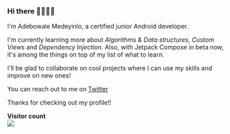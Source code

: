 ### Hi there 👋🏽👋🏽

I'm Adebowale Medeyinlo, a certified junior Android developer.

I'm currently learning more about _Algorithms & Data structures_, _Custom Views_ and _Dependency Injection._ 
Also, with Jetpack Compose in beta now, it's among the things on top of my list of what to learn.

I'll be glad to collaborate on cool projects where I can use my skills and improve on new ones!

You can reach out to me on [Twitter](https://twitter.com/adnahcodes)

Thanks for checking out my profile!!

<p align="left"> 
  <b>Visitor count</b><br>
  <img src="https://profile-counter.glitch.me/dev-darrell/count.svg" />
</p>


<!--
**dev-darrell/dev-darrell** is a ✨ _special_ ✨ repository because its `README.md` (this file) appears on your GitHub profile.

Here are some ideas to get you started:

- 🔭 I’m currently working on ...
- 🌱 I’m currently learning ...
- 👯 I’m looking to collaborate on ...
- 🤔 I’m looking for help with ...
- 💬 Ask me about ...
- 📫 How to reach me: ...
- 😄 Pronouns: ...
- ⚡ Fun fact: ...
-->
